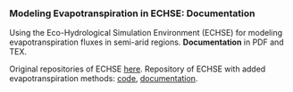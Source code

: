 ### Modeling Evapotranspiration in ECHSE: Documentation

Using the Eco-Hydrological Simulation Environment (ECHSE) for modeling evapotranspiration fluxes in semi-arid regions.
**Documentation** in PDF and TEX.

Original repositories of ECHSE [here](https://github.com/echse).
Repository of ECHSE with added evapotranspiration methods: [code](https://github.com/tpilz/echse_engines), [documentation](https://github.com/tpilz/echse_doc).
